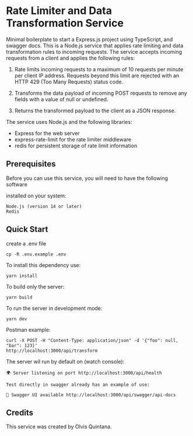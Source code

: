 # Rate Limiter and Data Transformation Service

Minimal boilerplate to start a Express.js project using TypeScript, and swagger docs.
This is a Node.js service that applies rate limiting and data transformation rules to incoming requests. The service accepts incoming requests from a client and applies the following rules:

1. Rate limits incoming requests to a maximum of 10 requests per minute per client IP address. Requests beyond this limit are rejected with an HTTP 429 (Too Many Requests) status code.

2. Transforms the data payload of incoming POST requests to remove any fields with a value of null or undefined.

3. Returns the transformed payload to the client as a JSON response.


The service uses Node.js and the following libraries:

- Express for the web server
- express-rate-limit for the rate limiter middleware
- redis for persistent storage of rate limit information


## Prerequisites
Before you can use this service, you will need to have the following software 

installed on your system:
```
Node.js (version 14 or later)
Redis
```

## Quick Start

create a .env file
```
cp -R .env.example .env
```

To install this dependency use:
```
yarn install
```

To build only the server:
```
yarn build
```

To run the server in development mode:
```
yarn dev
```

Postman example:
```
curl -X POST -H "Content-Type: application/json" -d '{"foo": null, "bar": 123}' 
http://localhost:3000/api/transform
```

The server wil run by default on (watch console):

```
🌍 Server listening on port http://localhost:3000/api/health

Test directly in swagger already has an example of use: 

🚀 Swagger UI available http://localhost:3000/api/swagger/api-docs
```

## Credits
This service was created by Olvis Quintana.
